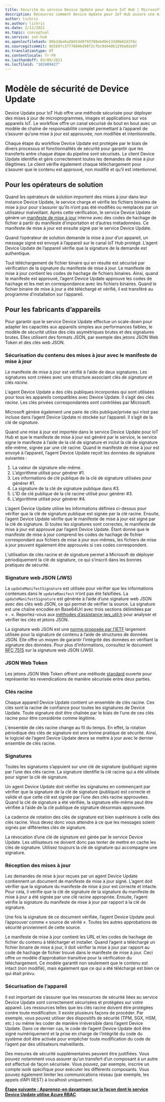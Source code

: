 ```yaml
---
title: Sécurité du service Device Update pour Azure IoT Hub | Microsoft Docs
description: Découvrez comment Device Update pour IoT Hub assure une mise à jour sûre des appareils.
author: lichris
ms.author: lichris
ms.date: 2/11/2021
ms.topic: conceptual
ms.service: iot-hub
ms.openlocfilehash: 86b2dbe6a28d1440f93788eb40e133d9b62d3f0c
ms.sourcegitcommit: 8d1b97c3777684bd98f2cfbc9d440b1299a02e8f
ms.translationtype: HT
ms.contentlocale: fr-FR
ms.lasthandoff: 03/09/2021
ms.locfileid: "102489427"
---
```

# <a name="device-update-security-model"></a>Modèle de sécurité de Device Update

Device Update pour IoT Hub offre une méthode sécurisée pour déployer des mises à jour de microprogrammes, images et applications sur vos appareils IoT. Le workflow offre un canal sécurisé de bout en bout avec un modèle de chaîne de responsabilité complet permettant à l’appareil de s’assurer qu’une mise à jour est approuvée, non modifiée et intentionnelle.

Chaque étape du workflow Device Update est protégée par le biais de divers processus et fonctionnalités de sécurité pour garantir que les transferts entre chaque étape du pipeline sont sécurisés. Le client Device Update identifie et gère correctement toutes les demandes de mise à jour illégitimes. Le client vérifie également chaque téléchargement pour s’assurer que le contenu est approuvé, non modifié et qu’il est intentionnel.

## <a name="for-solution-operators"></a>Pour les opérateurs de solution

Quand les opérateurs de solution importent des mises à jour dans leur instance Device Update, le service charge et vérifie les fichiers binaires de mise à jour pour s’assurer qu’ils n’ont pas été modifiés ou remplacés par un utilisateur malveillant. Après cette vérification, le service Device Update génère un [manifeste de mise à jour](./update-manifest.md) interne avec des codes de hachage de fichier à partir du manifeste d’importation et d’autres métadonnées. Ce manifeste de mise à jour est ensuite signé par le service Device Update.

Quand l’opérateur de solution demande la mise à jour d’un appareil, un message signé est envoyé à l’appareil sur le canal IoT Hub protégé. L’agent Device Update de l’appareil vérifie que la signature de la demande est authentique. 

Tout téléchargement de fichier binaire qui en résulte est sécurisé par vérification de la signature du manifeste de mise à jour. Le manifeste de mise à jour contient les codes de hachage de fichiers binaires. Ainsi, quand le manifeste est approuvé, l’agent Device Update approuve les codes de hachage et les met en correspondance avec les fichiers binaires. Quand le fichier binaire de mise à jour a été téléchargé et vérifié, il est transféré au programme d’installation sur l’appareil.

## <a name="for-device-builders"></a>Pour les fabricants d’appareils

Pour garantir que le service Device Update effectue un scale-down pour adapter les capacités aux appareils simples aux performances faibles, le modèle de sécurité utilise des clés asymétriques brutes et des signatures brutes. Elles utilisent des formats JSON, par exemple des jetons JSON Web Token et des clés web JSON.

### <a name="securing-update-content-via-the-update-manifest"></a>Sécurisation du contenu des mises à jour avec le manifeste de mise à jour

Le manifeste de mise à jour est vérifié à l’aide de deux signatures. Les signatures sont créées avec une structure associant clés de *signature* et clés *racine*.

L’agent Device Update a des clés publiques incorporées qui sont utilisées pour tous les appareils compatibles avec Device Update. Il s’agit des clés *racine*. Les clés privées correspondantes sont contrôlées par Microsoft.

Microsoft génère également une paire de clés publique/privée qui n’est pas incluse dans l’agent Device Update ni stockée sur l’appareil. Il s’agit de la clé de *signature*.

Quand une mise à jour est importée dans le service Device Update pour IoT Hub et que le manifeste de mise à jour est généré par le service, le service signe le manifeste à l’aide de la clé de signature et inclut la clé de signature elle-même, signée par une clé racine. Quand le manifeste de mise à jour est envoyé à l’appareil, l’agent Device Update reçoit les données de signature suivantes :

1. La valeur de signature elle-même.
2. L’algorithme utilisé pour générer #1.
3. Les informations de clé publique de la clé de signature utilisées pour générer #1.
4. La signature de la clé de signature publique dans #3.
5. L’ID de clé publique de la clé racine utilisé pour générer #3.
6. L’algorithme utilisé pour générer #4.

L’agent Device Update utilise les informations définies ci-dessus pour vérifier que la clé de signature publique est signée par la clé racine. Ensuite, l’agent Device Update vérifie que le manifeste de mise à jour est signé par la clé de signature. Si toutes les signatures sont correctes, le manifeste de mise à jour est approuvé par l’agent Device Update. Étant donné que le manifeste de mise à jour comprend les codes de hachage de fichier correspondant aux fichiers de mise à jour eux-mêmes, les fichiers de mise à jour peuvent également être approuvés si ces codes correspondent.

L’utilisation de clés racine et de signature permet à Microsoft de déployer périodiquement la clé de signature, ce qui s’inscrit dans les bonnes pratiques de sécurité.

### <a name="json-web-signature-jws"></a>Signature web JSON (JWS)

La `updateManifestSignature` est utilisée pour vérifier que les informations contenues dans le `updateManifest` n’ont pas été falsifiées. La `updateManifestSignature` est générée à l’aide d’une signature web JSON avec des clés web JSON, ce qui permet de vérifier la source. La signature est une chaîne encodée en Base64Url avec trois sections délimitées par « . ».  Reportez-vous aux [méthodes d’assistance jws_util.h](https://github.com/Azure/iot-hub-device-update/tree/main/src/utils/jws_utils) pour analyser et vérifier les clés et jetons JSON.

La signature web JSON est une [norme proposée par l’IETF](https://tools.ietf.org/html/rfc7515) largement utilisée pour la signature de contenu à l’aide de structures de données JSON. Elle offre un moyen de garantir l’intégrité des données en vérifiant la signature des données. Pour plus d’informations, consultez le document [RFC 7515](https://www.rfc-editor.org/info/rfc7515) sur la signature web JSON (JWS).

### <a name="json-web-token"></a>JSON Web Token

Les jetons JSON Web Token offrent une méthode [standard](https://tools.ietf.org/html/rfc7519) ouverte pour représenter les revendications de manière sécurisée entre deux parties.

### <a name="root-keys"></a>Clés racine

Chaque appareil Device Update contient un ensemble de clés racine. Ces clés sont la racine de confiance pour toutes les signatures de Device Update. Toute signature doit être chaînée par le biais de l’une de ces clés racine pour être considérée comme légitime.

L’ensemble de clés racine change au fil du temps. En effet, la rotation périodique des clés de signature est une bonne pratique de sécurité. Ainsi, le logiciel de l’agent Device Update devra se mettre à jour avec le dernier ensemble de clés racine. 

### <a name="signatures"></a>Signatures

Toutes les signatures s’appuient sur une clé de signature (publique) signée par l’une des clés racine. La signature identifie la clé racine qui a été utilisée pour signer la clé de signature. 

Un agent Device Update doit vérifier les signatures en commençant par vérifier que la signature de la clé de signature (publique) est correcte et valide et que cette clé est signée par l’une des clés racine approuvées. Quand la clé de signature a été vérifiée, la signature elle-même peut être vérifiée à l’aide de la clé publique de signature désormais approuvée.

La cadence de rotation des clés de signature est bien supérieure à celle des clés racine. Vous devez donc vous attendre à ce que les messages soient signés par différentes clés de signature. 

La révocation d’une clé de signature est gérée par le service Device Update. Les utilisateurs ne doivent donc pas tenter de mettre en cache les clés de signature. Utilisez toujours la clé de signature qui accompagne une signature.

### <a name="receiving-updates"></a>Réception des mises à jour

Les demandes de mise à jour reçues par un agent Device Update contiennent un document de manifeste de mise à jour signé. L’agent doit vérifier que la signature du manifeste de mise à jour est correcte et intacte. Pour cela, il vérifie que la clé de signature de la signature du manifeste de mise à jour a été signée par une clé racine appropriée. Ensuite, l’agent vérifie la signature du manifeste de mise à jour par rapport à la clé de signature.

Une fois la signature de ce document vérifiée, l’agent Device Update peut l’approuver comme « source de vérité ». Toutes les autres approbations de sécurité proviennent de cette source. 

Le manifeste de mise à jour contient les URL et les codes de hachage de fichier du contenu à télécharger et installer. Quand l’agent a téléchargé un fichier binaire de mise à jour, il doit vérifier la mise à jour par rapport au code de hachage de fichier trouvé dans le manifeste de mise à jour. Ceci offre un modèle d’approbation transitive pour la vérification du téléchargement. Ce modèle garantit non seulement que le contenu est intact (non modifié), mais également que ce qui a été téléchargé est bien ce qui était prévu. 

### <a name="securing-the-device"></a>Sécurisation de l’appareil

Il est important de s’assurer que les ressources de sécurité liées au service Device Update sont correctement sécurisées et protégées sur votre appareil. Les ressources telles que les clés racine doivent être protégées contre toute modification. Il existe plusieurs façons de procéder. Par exemple, vous pouvez utiliser des dispositifs de sécurité (TPM, SGX, HSM, etc.) ou même les coder de manière irréversible dans l’agent Device Update. Dans ce dernier cas, le code de l’agent Device Update doit être signé numériquement et la prise en charge de l’intégrité du code du système doit être activée pour empêcher toute modification du code de l’agent par des utilisateurs malveillants.

Des mesures de sécurité supplémentaires peuvent être justifiées. Vous pouvez notamment vous assurer qu’un transfert d’un composant à un autre est effectué de façon sécurisée. Vous pouvez, par exemple, inscrire un compte isolé spécifique pour exécuter les différents composants. Vous pouvez également limiter les communications réseau (par exemple, les appels d’API REST) à localhost uniquement.

**[Étape suivante : Apprenez-en davantage sur la façon dont le service Device Update utilise Azure RBAC](.\device-update-control-access.md)**